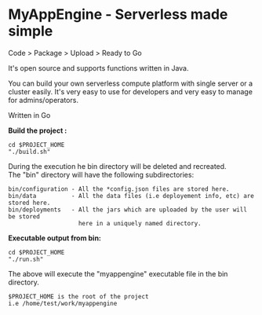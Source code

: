 # MyAppEngine - Serverless made simple
 
Code > Package > Upload > Ready to Go 

It's open source and supports functions written in Java. 

You can build your own serverless compute platform with single server or a cluster easily. 
It's very easy to use for developers and very easy to manage for admins/operators.

Written in Go

<b>Build the project :</b>
    
    cd $PROJECT_HOME
    "./build.sh"
   
   During the execution he bin directory will be deleted and recreated.\
   The "bin" directory will have the following subdirectories:

    bin/configuration - All the *config.json files are stored here.
    bin/data          - All the data files (i.e deployement info, etc) are stored here.
    bin/deployments   - All the jars which are uploaded by the user will be stored
                        here in a uniquely named directory.

<b>Executable output from bin:</b>

    cd $PROJECT_HOME
    "./run.sh"
     
  The above will execute the "myappengine" executable file in the bin directory.
    
    $PROJECT_HOME is the root of the project 
    i.e /home/test/work/myappengine
